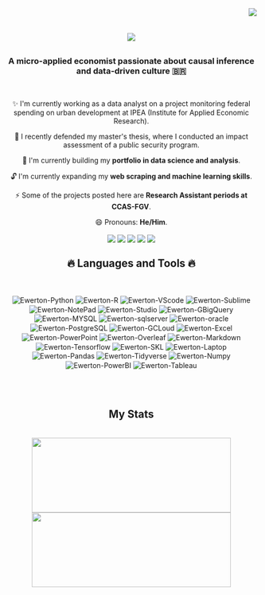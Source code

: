 <img align="right" src="https://visitor-badge.laobi.icu/badge?page_id=NevesEwerton.NevesEwerton" />

<h1 align="center">
  <a href="https://git.io/typing-svg">
    <img src="https://readme-typing-svg.herokuapp.com/?font=Righteous&color=9900FF&size=35&center=true&vCenter=true&width=500&height=70&duration=4000&lines=Welcome+to+my+Profile!+👋;+I'm+Ewerton+Neves!;" />
  </a>
</h1>

<h3 align="center">A micro-applied economist passionate about causal inference and data-driven culture 🇧🇷</h3>

</br>

<div align="center">

✨ I'm currently working as a data analyst on a project monitoring federal spending on urban development at IPEA (Institute for Applied Economic Research). 

🔭 I recently defended my master's thesis, where I conducted an impact assessment of a public security program.

 🌱 I'm currently building my **portfolio in data science and analysis**.
 
 🔓 I'm currently expanding my **web scraping and machine learning skills**.
 
 ⚡ Some of the projects posted here are **Research Assistant periods at CCAS-FGV**.
 
 😄 Pronouns: **He/Him**.

</div>

<div align="center">
<a href="https://www.linkedin.com/in/ewerton-neves-6bb12996/" target="_blank"><img align="center" src="https://img.shields.io/badge/LinkedIn-0077B5?style=for-the-badge&logo=linkedin&logoColor=white" target="_blanck"></a>
  <a href="mailto:ewerton.cardoso@ufpe.br" target="_blank"><img align="center" src="https://img.shields.io/badge/Gmail-D14836?style=for-the-badge&logo=gmail&logoColor=white" target="_blanck"></a>
  <a href="mailto:ewerton.cardoso@ipea.gov.br" target="_blank"><img align="center" src="https://img.shields.io/badge/Microsoft%20Outlook-0078D4.svg?style=for-the-badge&logo=Microsoft-Outlook&logoColor=white" target ="_blanck"></a>
  <a href="https://www.instagram.com/neves.ewerton/" target="_blank"><img align="center" src="https://img.shields.io/badge/Instagram-E4405F?style=for-the-badge&logo=instagram&logoColor=white" target = "_blanck"></a>
  <a href="https://medium.com/@ewertonneves_96164" target="_blank"><img align="center" src="https://img.shields.io/badge/Medium-12100E?style=for-the-badge&logo=medium&logoColor=white" target = "_blanck"></a>
</div>

<!--
**NevesEwerton/NevesEwerton** is a ✨ _special_ ✨ repository because its `README.md` (this file) appears on your GitHub profile.

Here are some ideas to get you started:

- 🔭 I’m currently working on ...
- 🌱 I’m currently learning ...
- 👯 I’m looking to collaborate on ...
- 🤔 I’m looking for help with ...
- 💬 Ask me about ...
- 📫 How to reach me: ...
- 😄 Pronouns: ...
- ⚡ Fun fact: ...
 **ewerton.cardoso@gmail.br**
-->

<h2 align="center"> 🔥 Languages and Tools 🔥  </h2>
<br>
<div align="center" style = "display: inline_block"><br>
  <img align="center" alt="Ewerton-Python" src="https://img.shields.io/badge/Python-3776AB?style=for-the-badge&logo=python&logoColor=white">
  <img align="center" alt="Ewerton-R" src="https://img.shields.io/badge/R-276DC3?style=for-the-badge&logo=r&logoColor=white">
  
  <img align="center" alt="Ewerton-VScode"  src="https://img.shields.io/badge/Visual_Studio_Code-0078D4?style=for-the-badge&logo=visual%20studio%20code&logoColor=white">
  <img align="center" alt="Ewerton-Sublime" src="https://img.shields.io/badge/sublime_text-%23575757.svg?&style=for-the-badge&logo=sublime-text&logoColor=important">
  <img align="center" alt="Ewerton-NotePad" src="https://img.shields.io/badge/Notepad++-90E59A.svg?style=for-the-badge&logo=notepad%2B%2B&logoColor=black">
  <img align="center" alt="Ewerton-Studio" src="https://img.shields.io/badge/RStudio-75AADB?style=for-the-badge&logo=RStudio&logoColor=white">

  <img align="center" alt="Ewerton-GBigQuery" src = "https://img.shields.io/badge/Google%20BigQuery-669DF6.svg?style=for-the-badge&logo=Google-BigQuery&logoColor=white">
  <img align="center" alt="Ewerton-MYSQL" src="https://img.shields.io/badge/MySQL-00000F?style=for-the-badge&logo=mysql&logoColor=white">
  <img align="center" alt="Ewerton-sqlserver" src="https://img.shields.io/badge/Microsoft_SQL_Server-CC2927?style=for-the-badge&logo=microsoft-sql-server&logoColor=white">
  <img align="center" alt="Ewerton-oracle" src="https://img.shields.io/badge/Oracle-F80000.svg?style=for-the-badge&logo=Oracle&logoColor=white">
  <img align="center" alt="Ewerton-PostgreSQL" src="https://img.shields.io/badge/PostgreSQL-316192?style=for-the-badge&logo=postgresql&logoColor=white">

  <img align="center" alt="Ewerton-GCLoud" src="https://img.shields.io/badge/Google_Cloud-4285F4?style=for-the-badge&logo=google-cloud&logoColor=white">


  <img align="center" alt="Ewerton-Excel" src="https://img.shields.io/badge/Microsoft_Excel-217346?style=for-the-badge&logo=microsoft-excel&logoColor=white">
  <img align="center" alt="Ewerton-PowerPoint" src="https://img.shields.io/badge/Microsoft_PowerPoint-B7472A?style=for-the-badge&logo=microsoft-powerpoint&logoColor=white">
  <img align="center" alt="Ewerton-Overleaf" src="https://img.shields.io/badge/Overleaf-47A141?style=for-the-badge&logo=Overleaf&logoColor=white">
  <img align="center" alt="Ewerton-Markdown" src="https://img.shields.io/badge/Markdown-000000?style=for-the-badge&logo=markdown&logoColor=white">

  <img align="center" alt="Ewerton-Tensorflow" src="https://img.shields.io/badge/TensorFlow-FF6F00?style=for-the-badge&logo=tensorflow&logoColor=white">
  <img align="center" alt="Ewerton-SKL" src="https://img.shields.io/badge/scikitlearn-F7931E.svg?style=for-the-badge&logo=scikit-learn&logoColor=white">

  <img align="center" alt="Ewerton-Laptop" src="https://img.shields.io/badge/Windows-ASUS_Zenbook_14-0078D6?style=for-the-badge&logo=windows&logoColor=white">

  <img align="center" alt="Ewerton-Pandas" src="https://img.shields.io/badge/pandas-150458.svg?style=for-the-badge&logo=pandas&logoColor=white">
<img align="center" alt="Ewerton-Tidyverse" src="https://img.shields.io/badge/Tidyverse-1A162D.svg?style=for-the-badge&logo=Tidyverse&logoColor=white">
<img align="center" alt="Ewerton-Numpy" src="https://img.shields.io/badge/NumPy-013243.svg?style=for-the-badge&logo=NumPy&logoColor=white">
<img align="center" alt="Ewerton-PowerBI" src="https://img.shields.io/badge/Power%20BI-F2C811.svg?style=for-the-badge&logo=Power-BI&logoColor=black">
<img align="center" alt="Ewerton-Tableau" src="https://img.shields.io/badge/Tableau-E97627?style=for-the-badge&logo=Tableau&logoColor=white">

</div>

<br><br/>

<h2 align="center">  My Stats </h2>
<br>
<div align="center" style="display: inline_block">

<a href = "https://github.com/NevesEwerton"> 
<img align="center" height = "150" width = "400" src = "https://github-readme-stats.vercel.app/api?username=NevesEwerton&show_icons=true&theme=radical&include_all_commits=true&count_private=true"/>
<img align="center" height = "150" width = "400" src = "https://github-readme-stats.vercel.app/api/top-langs/?username=NevesEwerton&layout=compact&langs_count=16&theme=radical"/>
</div>

<br><br/>




<!--
![snake gif](https://github.com/NevesEwerton/NevesEwerton/blob/output/github-contribution-grid-snake.svg)
<h2 align="center"> </h2>  

[![Ewerton's github activity graph](https://github-readme-activity-graph.vercel.app/graph?username=NevesEwerton&theme=high-contrast)](https://github.com/ashutosh00710/github-readme-activity-graph)

